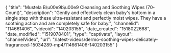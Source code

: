 {
    "title": "Mustela B\u00e9b\u00e9 Cleansing and Soothing Wipes (70-Count)",
    "description": "Gently and effectively clean baby's bottom in a single step with these ultra-resistant and perfectly moist wipes. They have a soothing action and are completely safe for baby.",
    "channelid": "114661406",
    "videoid": "140203155",
    "date_created": "1518022668",
    "date_modified": "1519078401",
    "type": "captivate",
    "layout": "channelVideo",
    "url": "\/latest-videos\/dermo-soothing-wipes-delicately-fragranced-15034289-mp4\/114661406-140203155"
}